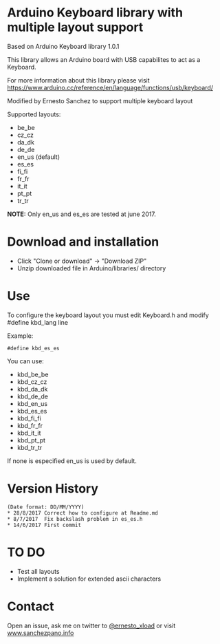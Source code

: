 Arduino Keyboard library with multiple layout support
=====================================================
 
Based on Arduino Keyboard library 1.0.1

This library allows an Arduino board with USB capabilites to act as a Keyboard.

For more information about this library please visit https://www.arduino.cc/reference/en/language/functions/usb/keyboard/

Modified by Ernesto Sanchez to support multiple keyboard layout 

Supported layouts:
* be_be
* cz_cz
* da_dk
* de_de
* en_us (default)
* es_es
* fi_fi
* fr_fr
* it_it
* pt_pt
* tr_tr

__NOTE:__ Only en_us and es_es are tested at june 2017. 

Download and installation
=========================
- Click "Clone or download" -> "Download ZIP"
- Unzip downloaded file in Arduino/libraries/ directory

Use
===
To configure the keyboard layout you must edit Keyboard.h and modify #define kbd_lang line

Example:
```
#define kbd_es_es
```

You can use:
* kbd_be_be
* kbd_cz_cz
* kbd_da_dk
* kbd_de_de
* kbd_en_us
* kbd_es_es
* kbd_fi_fi
* kbd_fr_fr
* kbd_it_it
* kbd_pt_pt
* kbd_tr_tr

If none is especified en_us is used by default.

Version History
===============
```
(Date format: DD/MM/YYYY)
* 28/8/2017 Correct how to configure at Readme.md
* 8/7/2017  Fix backslash problem in es_es.h
* 14/6/2017 First commit

```

TO DO
=====
- Test all layouts
- Implement a solution for extended ascii characters


Contact
=======
Open an issue, ask me on twitter to [@ernesto_xload](http://www.twitter.com/ernesto_xload/) or visit www.sanchezpano.info
